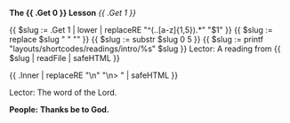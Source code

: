 **The {{ .Get 0 }} Lesson**
_{{ .Get 1 }}_
<!-- Display a lesson that is provided in verse (poetic) form with newlines that break lines rather than paragraphs. -->
{{ $slug := .Get 1 | lower | replaceRE "^(..[a-z]{1,5}).*"  "$1" }}
{{ $slug := replace $slug " " "" }}
{{ $slug := substr $slug 0 5 }}
{{ $slug := printf "layouts/shortcodes/readings/intro/%s" $slug }}
Lector:
A reading from {{ $slug | readFile | safeHTML }}

{{ .Inner | replaceRE "\n" "\n> " | safeHTML }}

Lector:
The word of the Lord.

**People:**
**Thanks be to God.**
